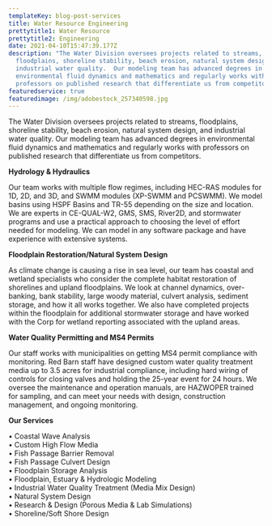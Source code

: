 ```yaml
---
templateKey: blog-post-services
title: Water Resource Engineering
prettytitle1: Water Resource
prettytitle2: Engineering
date: 2021-04-10T15:47:39.177Z
description: "The Water Division oversees projects related to streams,
  floodplains, shoreline stability, beach erosion, natural system design, and
  industrial water quality.  Our modeling team has advanced degrees in
  environmental fluid dynamics and mathematics and regularly works with
  professors on published research that differentiate us from competitors.  "
featuredservice: true
featuredimage: /img/adobestock_257340598.jpg
---
```

The Water Division oversees projects related to streams, floodplains, shoreline stability, beach erosion, natural system design, and industrial water quality. Our modeling team has advanced degrees in environmental fluid dynamics and mathematics and regularly works with professors on published research that differentiate us from competitors.

**Hydrology & Hydraulics**

Our team works with multiple flow regimes, including HEC-RAS modules for 1D, 2D, and 3D, and SWMM modules (XP-SWMM and PCSWMM). We model basins using HSPF Basins and TR-55 depending on the size and location. We are experts in CE-QUAL-W2, GMS, SMS, River2D, and stormwater programs and use a practical approach to choosing the level of effort needed for modeling. We can model in any software package and have experience with extensive systems.

**​Floodplain Restoration/Natural System Design**

As climate change is causing a rise in sea level, our team has coastal and wetland specialists who consider the complete habitat restoration of shorelines and upland floodplains. We look at channel dynamics, over-banking, bank stability, large woody material, culvert analysis, sediment storage, and how it all works together. We also have completed projects within the floodplain for additional stormwater storage and have worked with the Corp for wetland reporting associated with the upland areas.

**​Water Quality Permitting and MS4 Permits**

Our staff works with municipalities on getting MS4 permit compliance with monitoring. Red Barn staff have designed custom water quality treatment media up to 3.5 acres for industrial compliance, including hard wiring of controls for closing valves and holding the 25-year event for 24 hours. We oversee the maintenance and operation manuals, are HAZWOPER trained for sampling, and can meet your needs with design, construction management, and ongoing monitoring.

<!--EndFragment-->

**Our Services**   

• Coastal Wave Analysis\
• Custom High Flow Media\
• Fish Passage Barrier Removal\
• Fish Passage Culvert Design\
• Floodplain Storage Analysis\
• Floodplain, Estuary & Hydrologic Modeling\
• Industrial Water Quality Treatment (Media Mix Design)\
• Natural System Design\
• Research & Design (Porous Media & Lab Simulations)\
• Shoreline/Soft Shore Design

<!--EndFragment-->